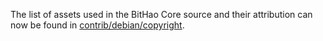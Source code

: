 The list of assets used in the BitHao Core source and their attribution can now be found in [contrib/debian/copyright](../contrib/debian/copyright).
